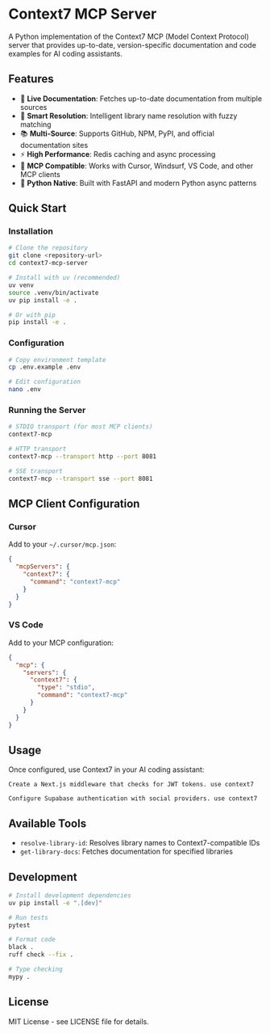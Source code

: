 # Context7 MCP Server

A Python implementation of the Context7 MCP (Model Context Protocol) server that provides up-to-date, version-specific documentation and code examples for AI coding assistants.

## Features

- 🔄 **Live Documentation**: Fetches up-to-date documentation from multiple sources
- 🎯 **Smart Resolution**: Intelligent library name resolution with fuzzy matching
- 📚 **Multi-Source**: Supports GitHub, NPM, PyPI, and official documentation sites
- ⚡ **High Performance**: Redis caching and async processing
- 🔌 **MCP Compatible**: Works with Cursor, Windsurf, VS Code, and other MCP clients
- 🐍 **Python Native**: Built with FastAPI and modern Python async patterns

## Quick Start

### Installation

```bash
# Clone the repository
git clone <repository-url>
cd context7-mcp-server

# Install with uv (recommended)
uv venv
source .venv/bin/activate
uv pip install -e .

# Or with pip
pip install -e .
```

### Configuration

```bash
# Copy environment template
cp .env.example .env

# Edit configuration
nano .env
```

### Running the Server

```bash
# STDIO transport (for most MCP clients)
context7-mcp

# HTTP transport
context7-mcp --transport http --port 8081

# SSE transport
context7-mcp --transport sse --port 8081
```

## MCP Client Configuration

### Cursor

Add to your `~/.cursor/mcp.json`:

```json
{
  "mcpServers": {
    "context7": {
      "command": "context7-mcp"
    }
  }
}
```

### VS Code

Add to your MCP configuration:

```json
{
  "mcp": {
    "servers": {
      "context7": {
        "type": "stdio",
        "command": "context7-mcp"
      }
    }
  }
}
```

## Usage

Once configured, use Context7 in your AI coding assistant:

```
Create a Next.js middleware that checks for JWT tokens. use context7

Configure Supabase authentication with social providers. use context7
```

## Available Tools

- `resolve-library-id`: Resolves library names to Context7-compatible IDs
- `get-library-docs`: Fetches documentation for specified libraries

## Development

```bash
# Install development dependencies
uv pip install -e ".[dev]"

# Run tests
pytest

# Format code
black .
ruff check --fix .

# Type checking
mypy .
```

## License

MIT License - see LICENSE file for details.